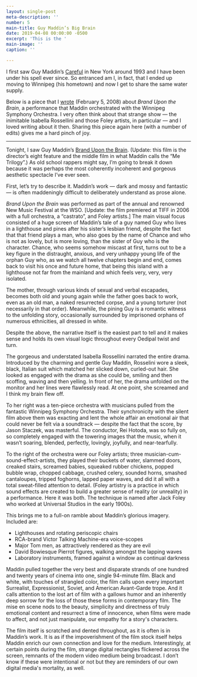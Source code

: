 ```yaml
---
layout: single-post
meta-description: ''
number: 5
main-title: Guy Maddin’s Big Brain
date: 2019-04-08 00:00:00 -0500
excerpt: 'This is the '
main-image: ''
caption: ''

---
```

I first saw Guy Maddin’s <a href="https://zeitgeistfilms.com/film/careful">Careful</a> in New York around 1993 and I have been under his spell ever since. So entranced am I, in fact, that I ended up moving to Winnipeg (his hometown) and now I get to share the same water supply.

Below is a piece that I <a href="http://www.deckchairs.net/2008/02/brand-on-the-brain/">wrote</a> (February 5, 2008) about <em>Brand Upon the Brain</em>, a performance that Maddin orchestrated with the Winnipeg Symphony Orchestra. I very often think about that strange show — the inimitable Isabella Rossellini and those Foley artists, in particular — and I loved writing about it then. Sharing this piece again here (with a number of edits) gives me a hard pinch of joy.

<hr />

Tonight, I saw Guy Maddin’s <a href="https://www.criterion.com/films/746-brand-upon-the-brain">Brand Upon the Brain</a>. (Update: this film is the director’s eight feature and the middle film in what Maddin calls the “Me Trilogy”.) As old school rappers might say, I’m going to break it down because it was perhaps the most coherently incoherent and gorgeous aesthetic spectacle I’ve ever seen.

First, let’s try to describe it. Maddin’s work — dark and mossy and fantastic — is often maddeningly difficult to deliberately understand as prose alone.

<em>Brand Upon the Brain</em> was performed as part of the annual and renowned New Music Festival at the WSO. \[Update: the film premiered at TIFF in 2006 with a full orchestra, a “castrato”, and Foley artists.\] The main visual focus consisted of a huge screen of Maddin’s tale of a guy named Guy who lives in a lighthouse and pines after his sister’s lesbian friend, despite the fact that that friend plays a man, who also goes by the name of Chance and who is not as lovely, but is more loving, than the sister of Guy who is the character. Chance, who seems somehow miscast at first, turns out to be a key figure in the distraught, anxious, and very unhappy young life of the orphan Guy who, as we watch all twelve chapters begin and end, comes back to visit his once and future home, that being this island with a lighthouse not far from the mainland and which feels very, very, very isolated.

The mother, through various kinds of sexual and verbal escapades, becomes both old and young again while the father goes back to work, even as an old man, a naked resurrected corpse, and a young torturer (not necessarily in that order). Meanwhile, the pining Guy is a romantic witness to the unfolding story, occasionally surrounded by imprisoned orphans of numerous ethnicities, all dressed in white.

Despite the above, the narrative itself is the easiest part to tell and it makes sense and holds its own visual logic throughout every Oedipal twist and turn.

The gorgeous and understated Isabella Rossellini narrated the entire drama. Introduced by the charming and gentle Guy Maddin, Rosselini wore a sleek, black, Italian suit which matched her slicked down, curled-out hair. She looked as engaged with the drama as she could be, smiling and then scoffing, waving and then yelling. In front of her, the drama unfolded on the monitor and her lines were flawlessly read. At one point, she screamed and I think my brain flew off.

To her right was a ten-piece orchestra with musicians pulled from the fantastic Winnipeg Symphony Orchestra. Their synchronicity with the silent film above them was exacting and  lent the whole affair an emotional air that could never be felt via a soundtrack — despite the fact that the score, by Jason Staczek, was masterful. The conductor, Rei Hotoda, was so fully on, so completely engaged with the towering images that the music, when it wasn’t soaring, blended, perfectly, lovingly, joyfully, and near-tearfully.

To the right of the orchestra were our Foley artists; three musician-cum-sound-effect-artists, they played their buckets of water, slammed doors, creaked stairs, screamed babies, squeaked rubber chickens, popped bubble wrap, chopped cabbage, crushed celery, sounded horns, smashed cantaloupes, tripped foghorns, lapped paper waves, and did it all with a total sweat-filled attention to detail. (Foley artistry is a practice in which sound effects are created to build a greater sense of reality (or unreality) in a performance. Here it was both. The technique is named after Jack Foley who worked at Universal Studios in the early 1900s).

This brings me to a full-on ramble about Maddin’s glorious imagery. Included are:

* Lighthouses and rotating periscopic chairs
* RCA-brand Victor Talking Machine-era voice-scopes
* Major Tom men, as attractively rendered as they are evil
* David Bowiesque Pierrot figures, walking amongst the lapping waves
* Laboratory instruments, framed against a window as continual darkness

Maddin pulled together the very best and disparate strands of one hundred and twenty years of cinema into one, single 94-minute film. Black and white, with touches of strangled color, the film calls upon every important Surrealist, Expressionist, Soviet, and American Avant-Garde trope. And it calls attention to the lost art of film with a gallows humor and an inherently deep sorrow for the loss of those these forms in contemporary film. The mise en scene nods to the beauty, simplicity and directness of truly emotional content and resurrect a time of innocence, when films were made to affect, and not just manipulate, our empathy for a story's characters.

The film itself is scratched and dented throughout, as it is often is in Maddin’s work. It is as if the  impoverishment of the film stock itself helps Maddin enrich our own connection and love for the medium. Interestingly, at certain points during the film, strange digital rectangles flickered across the screen, remnants of the modern video medium being broadcast. I don’t know if these were intentional or not but they are reminders of our own digital media's mortality, as well.